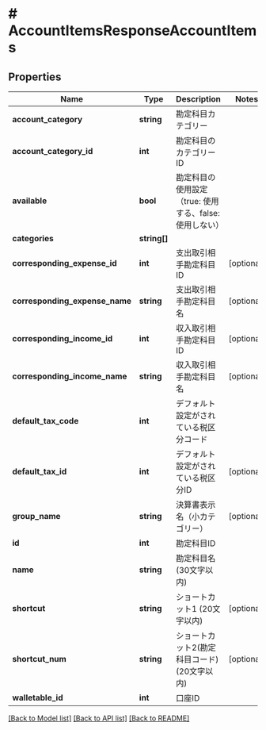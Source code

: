 # # AccountItemsResponseAccountItems

## Properties

Name | Type | Description | Notes
------------ | ------------- | ------------- | -------------
**account_category** | **string** | 勘定科目カテゴリー | 
**account_category_id** | **int** | 勘定科目のカテゴリーID | 
**available** | **bool** | 勘定科目の使用設定（true: 使用する、false: 使用しない） | 
**categories** | **string[]** |  | 
**corresponding_expense_id** | **int** | 支出取引相手勘定科目ID | [optional] 
**corresponding_expense_name** | **string** | 支出取引相手勘定科目名 | [optional] 
**corresponding_income_id** | **int** | 収入取引相手勘定科目ID | [optional] 
**corresponding_income_name** | **string** | 収入取引相手勘定科目名 | [optional] 
**default_tax_code** | **int** | デフォルト設定がされている税区分コード | 
**default_tax_id** | **int** | デフォルト設定がされている税区分ID | [optional] 
**group_name** | **string** | 決算書表示名（小カテゴリー） | [optional] 
**id** | **int** | 勘定科目ID | 
**name** | **string** | 勘定科目名 (30文字以内) | 
**shortcut** | **string** | ショートカット1 (20文字以内) | [optional] 
**shortcut_num** | **string** | ショートカット2(勘定科目コード) (20文字以内) | [optional] 
**walletable_id** | **int** | 口座ID | 

[[Back to Model list]](../../README.md#documentation-for-models) [[Back to API list]](../../README.md#documentation-for-api-endpoints) [[Back to README]](../../README.md)


